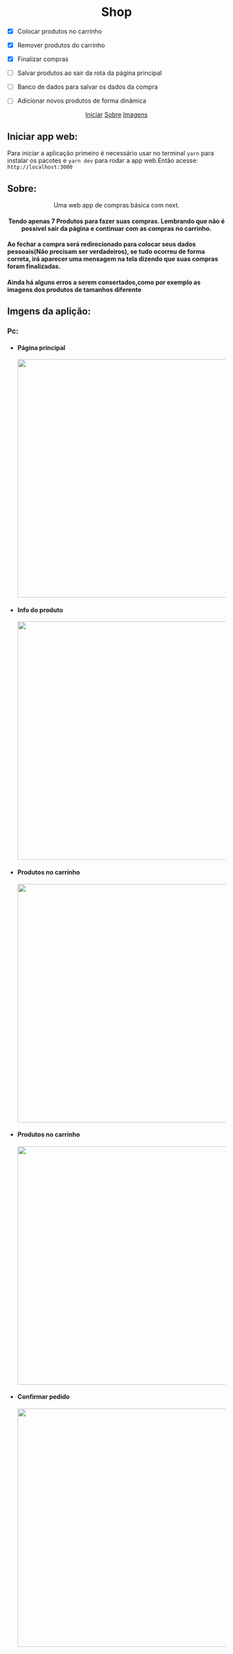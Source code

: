 <h1 align="center" >Shop</h1>

- [x] Colocar produtos no carrinho
- [x] Remover produtos do carrinho
- [x] Finalizar compras
- [ ] Salvar produtos ao sair da rota da página principal
- [ ] Banco de dados para salvar os dados da compra
- [ ] Adicionar novos produtos de forma dinâmica


<div  align="center">
<a  href="#start">Iniciar</a>
<a href="#about">Sobre</a>
<a href="#img">Imagens</a>
</div>


<h2 id="start">Iniciar app web:</h2>

Para iniciar a aplicação primeiro é necessário usar no terminal
``yarn``
para instalar os pacotes e ``yarn dev`` para rodar a app web.Então acesse: ``http://localhost:3000``


<h2 id="about">Sobre:</h2>

<p align="center">Uma web app de compras básica	com next.</p>

<h4 align="center">Tendo apenas 7 Produtos  para fazer suas compras. Lembrando que não é possivel sair da página e continuar com as compras no carrinho.</h4>
<h4>Ao fechar a compra será redirecionado para colocar seus dados pessoais(Não precisam ser verdadeiros), se tudo ocorreu de forma correta, irá aparecer uma mensagem na tela dizendo que suas compras foram finalizadas.</h4>
<h4>Ainda há alguns erros a serem consertados,como por exemplo as imagens dos produtos de tamanhos diferente</h4>

<h2 id="img">Imgens da aplição:</h2>

<h3>Pc:</h3>
<ul>
<li>
<h4>Página principal</h4>
<img width="550px" src="https://user-images.githubusercontent.com/97197486/213272361-2b3ca2c0-cb13-4973-b927-59d56e91e561.png"/>
</li>

<li>
<h4>Info do produto</h4>
<img width="550px"  src="https://user-images.githubusercontent.com/97197486/213273395-8d1aa79c-313d-4d55-a18a-fbd912c8d65f.png"/>
</li>

<li>
<h4>Produtos no carrinho</h4>
<img width="550px"  src="https://user-images.githubusercontent.com/97197486/213273815-9d54e90a-6892-4b6e-944a-c684f5ddb9b3.png"/>
</li>

<li>
<h4>Produtos no carrinho</h4>
<img width="550px"  src="https://user-images.githubusercontent.com/97197486/213273815-9d54e90a-6892-4b6e-944a-c684f5ddb9b3.png"/>
</li>

<li>
<h4>Confirmar pedido</h4>
<img width="550px"  src="https://user-images.githubusercontent.com/97197486/213274770-bad78fff-6d0d-415c-a190-bcebb71a4584.png"/>
</li>

</ul>
